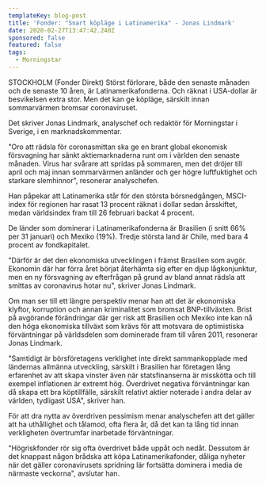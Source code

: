 ```yaml
---
templateKey: blog-post
title: 'Fonder: "Snart köpläge i Latinamerika" - Jonas Lindmark'
date: 2020-02-27T13:47:42.240Z
sponsored: false
featured: false
tags:
  - Morningstar
---
```

STOCKHOLM (Fonder Direkt) Störst förlorare, både den senaste månaden och de senaste 10 åren, är Latinamerikafonderna. Och räknat i USA-dollar är besvikelsen extra stor. Men det kan ge köpläge, särskilt innan sommarvärmen bromsar coronaviruset.

Det skriver Jonas Lindmark, analyschef och redaktör för Morningstar i Sverige, i en marknadskommentar.

"Oro att rädsla för coronasmittan ska ge en brant global ekonomisk försvagning har sänkt aktiemarknaderna runt om i världen den senaste månaden. Virus har svårare att spridas på sommaren, men det dröjer till april och maj innan sommarvärmen anländer och ger högre luftfuktighet och starkare slemhinnor", resonerar analyschefen.

Han påpekar att Latinamerika står för den största börsnedgången, MSCI-index för regionen har rasat 13 procent räknat i dollar sedan årsskiftet, medan världsindex fram till 26 februari backat 4 procent.

De länder som dominerar i Latinamerikafonderna är Brasilien (i snitt 66% per 31 januari) och Mexiko (19%). Tredje största land är Chile, med bara 4 procent av fondkapitalet.

"Därför är det den ekonomiska utvecklingen i främst Brasilien som avgör. Ekonomin där har förra året börjat återhämta sig efter en djup lågkonjunktur, men en ny försvagning av efterfrågan på grund av bland annat rädsla att smittas av coronavirus hotar nu", skriver Jonas Lindmark.

Om man ser till ett längre perspektiv menar han att det är ekonomiska klyftor, korruption och annan kriminalitet som bromsat BNP-tillväxten. Brist på avgörande förändringar där ger risk att Brasilien och Mexiko inte kan nå den höga ekonomiska tillväxt som krävs för att motsvara de optimistiska förväntningar på världsdelen som dominerade fram till våren 2011, resonerar Jonas Lindmark.

"Samtidigt är börsföretagens verklighet inte direkt sammankopplade med ländernas allmänna utveckling, särskilt i Brasilien har företagen lång erfarenhet av att skapa vinster även när statsfinanserna är misskötta och till exempel inflationen är extremt hög. Överdrivet negativa förväntningar kan då skapa ett bra köptillfälle, särskilt relativt aktier noterade i andra delar av världen, tydligast USA", skriver han.

För att dra nytta av överdriven pessimism menar analyschefen att det gäller att ha uthållighet och tålamod, ofta flera år, då det kan ta lång tid innan verkligheten övertrumfar inarbetade förväntningar.

"Högriskfonder rör sig ofta överdrivet både uppåt och nedåt. Dessutom är det knappast någon brådska att köpa Latinamerikafonder, dåliga nyheter när det gäller coronavirusets spridning lär fortsätta dominera i media de närmaste veckorna", avslutar han.
